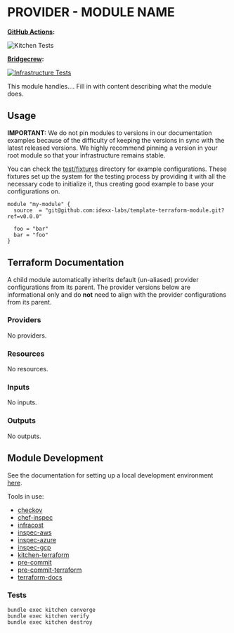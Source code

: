 # PROVIDER - MODULE NAME

**[GitHub Actions](https://github.com/idexx-labs/REPO_NAME/actions):**

![Kitchen Tests](https://github.com/idexx-labs/template-terraform-module/workflows/Kitchen%20Tests/badge.svg)

**[Bridgecrew](https://www.bridgecrew.cloud/projects?types=Passed&repository=idexx-labs%2FREPO_NAME&branch=main):**

[![Infrastructure Tests](https://www.bridgecrew.cloud/badges/github/idexx-labs/REPO_NAME/cis_PROVIDER)](https://www.bridgecrew.cloud/link/badge?vcs=github&fullRepo=idexx-labs%2FREPO_NAME&benchmark=CIS+PROVIDER+V1.1)

This module handles.... Fill in with content describing what the module does.

## Usage

**IMPORTANT:** We do not pin modules to versions in our documentation examples because of the difficulty of keeping the versions in sync with the latest released versions. We highly recommend pinning a version in your root module so that your infrastructure remains stable.

You can check the [test/fixtures](test/fixtures/) directory for example configurations. These fixtures set up the system for the testing process by providing it with all the necessary code to initialize it, thus creating good example to base your configurations on.

```hcl
module "my-module" {
  source  = "git@github.com:idexx-labs/template-terraform-module.git?ref=v0.0.0"

  foo = "bar"
  bar = "foo"
}
```

## Terraform Documentation

A child module automatically inherits default (un-aliased) provider configurations from its parent. The provider versions below are informational only and do **not** need to align with the provider configurations from its parent.

<!-- BEGINNING OF PRE-COMMIT-TERRAFORM DOCS HOOK -->
### Providers

No providers.

### Resources

No resources.

### Inputs

No inputs.

### Outputs

No outputs.
<!-- END OF PRE-COMMIT-TERRAFORM DOCS HOOK -->

## Module Development

See the documentation for setting up a local development environment [here](https://docs.idexx-ops.com/infrastructure_as_code/terraform/prerequisites).

Tools in use:

- [checkov](https://github.com/bridgecrewio/checkov)
- [chef-inspec](https://github.com/inspec/inspec)
- [infracost](https://github.com/infracost/infracost)
- [inspec-aws](https://github.com/inspec/inspec-aws)
- [inspec-azure](https://github.com/inspec/inspec-azure)
- [inspec-gcp](https://github.com/inspec/inspec-gcp)
- [kitchen-terraform](https://github.com/newcontext-oss/kitchen-terraform)
- [pre-commit](https://github.com/pre-commit/pre-commit)
- [pre-commit-terraform](https://github.com/antonbabenko/pre-commit-terraform)
- [terraform-docs](https://github.com/terraform-docs/terraform-docs)

### Tests

```none
bundle exec kitchen converge
bundle exec kitchen verify
bundle exec kitchen destroy
```
